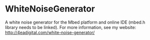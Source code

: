 # WhiteNoiseGenerator
A white noise generator for the Mbed platform and online IDE (mbed.h library needs to be linked). 
For more information, see my website: http://4eadigital.com/white-noise-generator/
